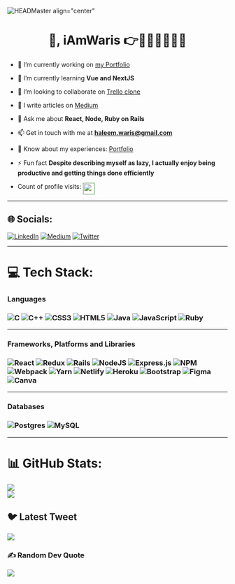 ![HEADMaster align="center"](https://qph.cf2.quoracdn.net/main-qimg-fa7b4bdc3b2f73e749e5c2c646d4ae13)

<h1 align="center">👋, iAmWaris 👉👨‍💻👨‍🏫👨‍🎓</h1>

- 🔭 I’m currently working on [my Portfolio](https://iamwaris97.github.io/iAmWaris97-Portfolio)

- 🌱 I’m currently learning **Vue and NextJS**

- 👯 I’m looking to collaborate on [Trello clone](https://github.com/emilosman/trello-clone)

- 📝 I write articles on [Medium](https://medium.com/@haleem.waris)

- 💬 Ask me about **React, Node, Ruby on Rails**

- 📫 Get in touch with me at **haleem.waris@gmail.com**

- 📄 Know about my experiences: [Portfolio](https://iamwaris97.github.io/iAmWaris97-Portfolio)

- ⚡ Fun fact **Despite describing myself as lazy, I actually enjoy being productive and getting things done efficiently**

- Count of profile visits: <img style="height: 25px; vertical-align: top; border: 1px dotted green" src="https://profile-counter.glitch.me/iAmWaris97/count.svg" />

---

## 🌐 Socials:
[![LinkedIn](https://img.shields.io/badge/LinkedIn-%230077B5.svg?logo=linkedin&logoColor=white)](https://linkedin.com/in/waris-haleem) [![Medium](https://img.shields.io/badge/Medium-12100E?logo=medium&logoColor=white)](https://medium.com/@haleem.waris) [![Twitter](https://img.shields.io/badge/Twitter-%231DA1F2.svg?logo=Twitter&logoColor=white)](https://twitter.com/iAmWaris97) 
<hr>

# 💻 Tech Stack:
<h3>Languages<h3>

![C](https://img.shields.io/badge/c-%2300599C.svg?style=for-the-badge&logo=c&logoColor=white) ![C++](https://img.shields.io/badge/c++-%2300599C.svg?style=for-the-badge&logo=c%2B%2B&logoColor=white) ![CSS3](https://img.shields.io/badge/css3-%231572B6.svg?style=for-the-badge&logo=css3&logoColor=white) ![HTML5](https://img.shields.io/badge/html5-%23E34F26.svg?style=for-the-badge&logo=html5&logoColor=white) ![Java](https://img.shields.io/badge/java-%23ED8B00.svg?style=for-the-badge&logo=java&logoColor=white) ![JavaScript](https://img.shields.io/badge/javascript-%23323330.svg?style=for-the-badge&logo=javascript&logoColor=%23F7DF1E) ![Ruby](https://img.shields.io/badge/ruby-%23CC342D.svg?style=for-the-badge&logo=ruby&logoColor=white)
<hr>

<h3>Frameworks, Platforms and Libraries<h3>

![React](https://img.shields.io/badge/react-%2320232a.svg?style=for-the-badge&logo=react&logoColor=%2361DAFB) ![Redux](https://img.shields.io/badge/redux-%23593d88.svg?style=for-the-badge&logo=redux&logoColor=white) ![Rails](https://img.shields.io/badge/rails-%23CC0000.svg?style=for-the-badge&logo=ruby-on-rails&logoColor=white) ![NodeJS](https://img.shields.io/badge/node.js-6DA55F?style=for-the-badge&logo=node.js&logoColor=white) ![Express.js](https://img.shields.io/badge/express.js-%23404d59.svg?style=for-the-badge&logo=express&logoColor=%2361DAFB) ![NPM](https://img.shields.io/badge/NPM-%23000000.svg?style=for-the-badge&logo=npm&logoColor=white) ![Webpack](https://img.shields.io/badge/webpack-%238DD6F9.svg?style=for-the-badge&logo=webpack&logoColor=black) ![Yarn](https://img.shields.io/badge/yarn-%232C8EBB.svg?style=for-the-badge&logo=yarn&logoColor=white)
![Netlify](https://img.shields.io/badge/netlify-%23000000.svg?style=for-the-badge&logo=netlify&logoColor=#00C7B7) ![Heroku](https://img.shields.io/badge/heroku-%23430098.svg?style=for-the-badge&logo=heroku&logoColor=white) ![Bootstrap](https://img.shields.io/badge/bootstrap-%23563D7C.svg?style=for-the-badge&logo=bootstrap&logoColor=white) ![Figma](https://img.shields.io/badge/figma-%23F24E1E.svg?style=for-the-badge&logo=figma&logoColor=white) ![Canva](https://img.shields.io/badge/Canva-%2300C4CC.svg?style=for-the-badge&logo=Canva&logoColor=white)
<hr>

<h3>Databases<h3>

![Postgres](https://img.shields.io/badge/postgres-%23316192.svg?style=for-the-badge&logo=postgresql&logoColor=white) ![MySQL](https://img.shields.io/badge/mysql-%2300f.svg?style=for-the-badge&logo=mysql&logoColor=white) 
<hr>

# 📊 GitHub Stats:
![](https://github-readme-stats.vercel.app/api?username=iAmWaris97&theme=dark&hide_border=false&include_all_commits=false&count_private=true)<br/>
![](https://github-readme-streak-stats.herokuapp.com/?user=iAmWaris97&theme=dark&hide_border=false)<br/>


## 🐦 Latest Tweet
[![](https://gtce.itsvg.in/api?username=iAmWaris97)](https://github.com/VishwaGauravIn/github-twitter-card-embed)

### ✍️ Random Dev Quote
![](https://quotes-github-readme.vercel.app/api?type=horizontal&theme=radical)
